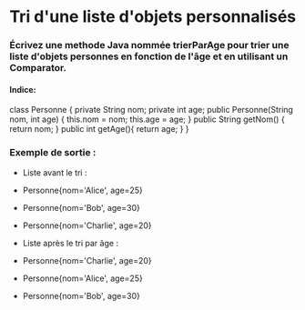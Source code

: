 # Tri d'une liste d'objets personnalisés


### Écrivez une methode Java nommée trierParAge pour trier une liste d'objets personnes en fonction de l'âge et en utilisant un Comparator.


#### Indice:

class Personne {
private String nom;
private int age;
public Personne(String nom, int age) {
this.nom = nom;
this.age = age;
}
public String getNom() {
return nom;
}
public int getAge(){ 
return age;
}
}

### Exemple de sortie :


- Liste avant le tri :
- Personne{nom='Alice', age=25}
- Personne{nom='Bob', age=30}
- Personne{nom='Charlie', age=20}


- Liste après le tri par âge :
- Personne{nom='Charlie', age=20}
- Personne{nom='Alice', age=25}
- Personne{nom='Bob', age=30}
